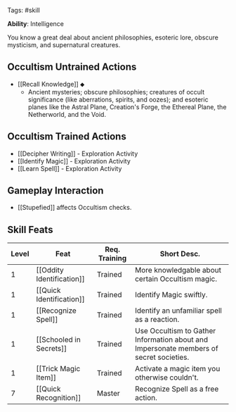Tags: #skill

**Ability**: Intelligence

You know a great deal about ancient philosophies, esoteric lore, obscure mysticism, and supernatural creatures.

## Occultism Untrained Actions

- [[Recall Knowledge]] ⬥
	- Ancient mysteries; obscure philosophies; creatures of occult significance (like aberrations, spirits, and oozes); and esoteric planes like the Astral Plane, Creation's Forge, the Ethereal Plane, the Netherworld, and the Void.
## Occultism Trained Actions

- [[Decipher Writing]] - Exploration Activity
- [[Identify Magic]] - Exploration Activity
- [[Learn Spell]] - Exploration Activity

## Gameplay Interaction

- [[Stupefied]] affects Occultism checks.

## Skill Feats

| Level | Feat                      | Req. Training | Short Desc.                                                                            |
| ----- | ------------------------- | ------------- | -------------------------------------------------------------------------------------- |
| 1     | [[Oddity Identification]] | Trained       | More knowledgable about certain Occultism magic.                                       |
| 1     | [[Quick Identification]]  | Trained       | Identify Magic swiftly.                                                                |
| 1     | [[Recognize Spell]]       | Trained       | Identify an unfamiliar spell as a reaction.                                            |
| 1     | [[Schooled in Secrets]]   | Trained       | Use Occultism to Gather Information about and Impersonate members of secret societies. |
| 1     | [[Trick Magic Item]]      | Trained       | Activate a magic item you otherwise couldn't.                                          |
| 7     | [[Quick Recognition]]     | Master        | Recognize Spell as a free action.                                                      |


